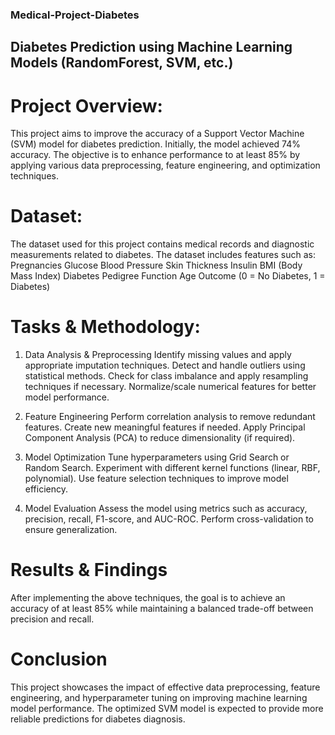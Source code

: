 ### Medical-Project-Diabetes

## Diabetes Prediction using Machine Learning Models (RandomForest, SVM, etc.)

# Project Overview:

This project aims to improve the accuracy of a Support Vector Machine (SVM) model for diabetes prediction. Initially, the model achieved 74% accuracy. The objective is to enhance performance to at least 85% by applying various data preprocessing, feature engineering, and optimization techniques.

# Dataset:

The dataset used for this project contains medical records and diagnostic measurements related to diabetes. The dataset includes features such as:
Pregnancies
Glucose
Blood Pressure
Skin Thickness
Insulin
BMI (Body Mass Index)
Diabetes Pedigree Function
Age
Outcome (0 = No Diabetes, 1 = Diabetes)

# Tasks & Methodology:

1. Data Analysis & Preprocessing
Identify missing values and apply appropriate imputation techniques.
Detect and handle outliers using statistical methods.
Check for class imbalance and apply resampling techniques if necessary.
Normalize/scale numerical features for better model performance.

3. Feature Engineering
Perform correlation analysis to remove redundant features.
Create new meaningful features if needed.
Apply Principal Component Analysis (PCA) to reduce dimensionality (if required).

4. Model Optimization
Tune hyperparameters using Grid Search or Random Search.
Experiment with different kernel functions (linear, RBF, polynomial).
Use feature selection techniques to improve model efficiency.

5. Model Evaluation
Assess the model using metrics such as accuracy, precision, recall, F1-score, and AUC-ROC.
Perform cross-validation to ensure generalization.

# Results & Findings

After implementing the above techniques, the goal is to achieve an accuracy of at least 85% while maintaining a balanced trade-off between precision and recall.


# Conclusion

This project showcases the impact of effective data preprocessing, feature engineering, and hyperparameter tuning on improving machine learning model performance. The optimized SVM model is expected to provide more reliable predictions for diabetes diagnosis.

